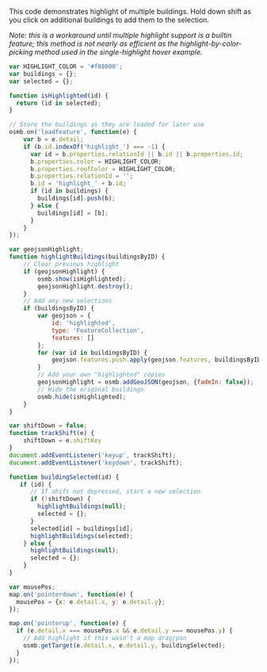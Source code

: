 <link rel="stylesheet" href="https://raw.githubusercontent.com/OSMBuildings/OSMBuildings/master/dist/OSMBuildings/OSMBuildings.css">
<link rel=stylesheet href=assets/tutorial_prep.css>
<script src=https://rawgit.com/OSMBuildings/OSMBuildings/master/dist/OSMBuildings/OSMBuildings.js></script>

<div id='map'></div>

<script src=assets/tutorial_prep.js></script>

<script>
var HIGHLIGHT_COLOR = '#f08000';
var buildings = {};
var selected = {};

function isHighlighted(id) {
  return (id in selected);
}

// Store the buildings as they are loaded for later use
osmb.on('loadfeature', function(e) {
    var b = e.detail;
    if (b.id.indexOf('highlight_') === -1) {
      var id = b.properties.relationId || b.id || b.properties.id;
      b.properties.color = HIGHLIGHT_COLOR;
      b.properties.roofColor = HIGHLIGHT_COLOR;
      b.properties.relationId = '';
      b.id = 'highlight_' + b.id;
      if (id in buildings) {
        buildings[id].push(b);
      } else {
        buildings[id] = [b];
      }
    }
});

var geojsonHighlight;
function highlightBuildings(buildingsByID) {
    // Clear previous highlight
    if (geojsonHighlight) {
        osmb.show(isHighlighted);
        geojsonHighlight.destroy();
    }
    // Add any new selections
    if (buildingsByID) {
        var geojson = {
            id: 'highlighted',
            type: 'FeatureCollection',
            features: []
        };
        for (var id in buildingsByID) {
            geojson.features.push.apply(geojson.features, buildingsByID[id]);
        }
        // Add your own "highlighted" copies
        geojsonHighlight = osmb.addGeoJSON(geojson, {fadeIn: false});
        // Hide the original buildings
        osmb.hide(isHighlighted);
    }
}

var shiftDown = false;
function trackShift(e) {
    shiftDown = e.shiftKey
}
document.addEventListener('keyup', trackShift);
document.addEventListener('keydown', trackShift);

function buildingSelected(id) {
   if (id) {
      // If shift not depressed, start a new selection
      if (!shiftDown) {
        highlightBuildings(null);
        selected = {};
      }
      selected[id] = buildings[id];
      highlightBuildings(selected);
    } else {
      highlightBuildings(null);
      selected = {};
    } 
}

var mousePos;
map.on('pointerdown', function(e) {
  mousePos = {x: e.detail.x, y: e.detail.y};
});

map.on('pointerup', function(e) {
  if (e.detail.x === mousePos.x && e.detail.y === mousePos.y) {
    // Add highlight if this wasn't a map drag/pan
    osmb.getTarget(e.detail.x, e.detail.y, buildingSelected);
  }
});
</script>

This code demonstrates highlight of multiple buildings. Hold down shift as you click on additional buildings to add them to the selection.

_Note: this is a workaround until multiple highlight support is a builtin feature; this method is not nearly as efficient as the highlight-by-color- picking method used in the single-highlight hover example._

````javascript
var HIGHLIGHT_COLOR = '#f08000';
var buildings = {};
var selected = {};

function isHighlighted(id) {
  return (id in selected);
}

// Store the buildings as they are loaded for later use
osmb.on('loadfeature', function(e) {
    var b = e.detail;
    if (b.id.indexOf('highlight_') === -1) {
      var id = b.properties.relationId || b.id || b.properties.id;
      b.properties.color = HIGHLIGHT_COLOR;
      b.properties.roofColor = HIGHLIGHT_COLOR;
      b.properties.relationId = '';
      b.id = 'highlight_' + b.id;
      if (id in buildings) {
        buildings[id].push(b);
      } else {
        buildings[id] = [b];
      }
    }
});

var geojsonHighlight;
function highlightBuildings(buildingsByID) {
    // Clear previous highlight
    if (geojsonHighlight) {
        osmb.show(isHighlighted);
        geojsonHighlight.destroy();
    }
    // Add any new selections
    if (buildingsByID) {
        var geojson = {
            id: 'highlighted',
            type: 'FeatureCollection',
            features: []
        };
        for (var id in buildingsByID) {
            geojson.features.push.apply(geojson.features, buildingsByID[id]);
        }
        // Add your own "highlighted" copies
        geojsonHighlight = osmb.addGeoJSON(geojson, {fadeIn: false});
        // Hide the original buildings
        osmb.hide(isHighlighted);
    }
}

var shiftDown = false;
function trackShift(e) {
    shiftDown = e.shiftKey
}
document.addEventListener('keyup', trackShift);
document.addEventListener('keydown', trackShift);

function buildingSelected(id) {
   if (id) {
      // If shift not depressed, start a new selection
      if (!shiftDown) {
        highlightBuildings(null);
        selected = {};
      }
      selected[id] = buildings[id];
      highlightBuildings(selected);
    } else {
      highlightBuildings(null);
      selected = {};
    } 
}

var mousePos;
map.on('pointerdown', function(e) {
  mousePos = {x: e.detail.x, y: e.detail.y};
});

map.on('pointerup', function(e) {
  if (e.detail.x === mousePos.x && e.detail.y === mousePos.y) {
    // Add highlight if this wasn't a map drag/pan
    osmb.getTarget(e.detail.x, e.detail.y, buildingSelected);
  }
});
  
````
